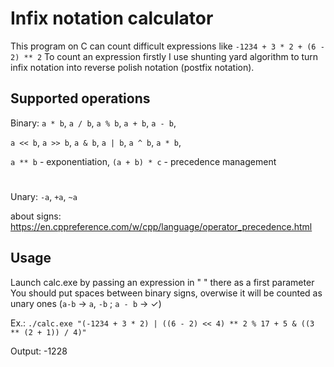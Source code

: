# Infix notation calculator

This program on C can count difficult expressions like `-1234 + 3 * 2 + (6 - 2) ** 2` 
To count an expression firstly I use shunting yard algorithm to turn infix notation into reverse polish notation (postfix notation).

## Supported operations
Binary:
`a * b`, `a / b`, `a % b`, `a + b`, `a - b`,

`a << b`, `a >> b`, `a & b`, `a | b`, `a ^ b`, `a * b`, 

`a ** b` - exponentiation, `(a + b) * c` - precedence management
#
Unary: `-a`, `+a`, `~a`

about signs: https://en.cppreference.com/w/cpp/language/operator_precedence.html


## Usage
Launch calc.exe by passing an expression in " " there as a first parameter
You should put spaces between binary signs, overwise it will be counted as unary ones (`a-b` -> `a`, `-b`  ;  `a - b` -> ✓)

Ex.: `./calc.exe "(-1234 + 3 * 2) | ((6 - 2) << 4) ** 2 % 17 + 5 & ((3 ** (2 + 1)) / 4)"`

Output: -1228
